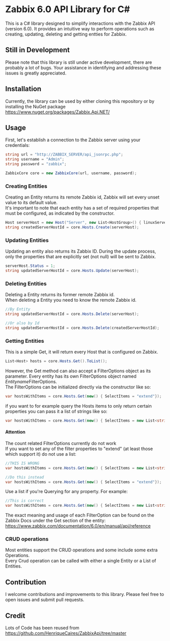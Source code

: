 # Zabbix 6.0 API Library for C#

This is a C# library designed to simplify interactions with the Zabbix API (version 6.0). It provides an intuitive way to perform operations such as creating, updating, deleting and getting entties for Zabbix.

## Still in Development
Please note that this library is still under active development, there are probably a lot of bugs. Your assistance in identifying and addressing these issues is greatly appreciated.

## Installation

Currently, the library can be used by either cloning this repository or by installing the NuGet package https://www.nuget.org/packages/Zabbix.Api.NET/
## Usage

First, let's establish a connection to the Zabbix server using your credentials:
```csharp
string url = "http://ZABBIX_SERVER/api_jsonrpc.php";
string username = "Admin";
string password = "zabbix";

ZabbixCore core = new ZabbixCore(url, username, password);
```

### Creating Entities
Creating an Entity returns its remote Zabbix id, Zabbix will set every unset value to its default value. <br/>
It's important to note that each entity has a set of required properties that must be configured, as indicated by the constructor.
```csharp
Host serverHost = new Host("Server", new List<HostGroup>() { linuxServers });
string createdServerHostId = core.Hosts.Create(serverHost);
```
### Updating Entities
Updating an entity also returns its Zabbix ID. During the update process, only the properties that are explicitly set (not null) will be sent to Zabbix.
```csharp
serverHost.Status = 1;
string updatedServerHostId = core.Hosts.Update(serverHost);
```
### Deleting Entities
Deleting a Entity returns its former remote Zabbix id. <br/>
When deleting a Entity you need to know the remote Zabbix id.
```csharp
//By Entity
string updatedServerHostId = core.Hosts.Delete(serverHost);

//Or also by Id
string updatedServerHostId = core.Hosts.Delete(createdServerHostId);
```
### Getting Entities
This is a simple Get, it will return every Host that is configured on Zabbix.<br/>
```csharp
List<Host> hosts = core.Hosts.Get().ToList();
```
However, the Get method can also accept a FilterOptions object as its parameter. Every entity has its own FilterOptions object named *Entityname*FilterOptions.<br/>
The FilterOptions can be initialized directly via the constructor like so:

```csharp
var hostsWithItems = core.Hosts.Get(new() { SelectItems = "extend"});
```
if you want to for example query the Hosts items to only return certain properties you can pass it a list of strings like so:
```csharp
var hostsWithItems = core.Hosts.Get(new() { SelectItems = new List<string>(){"hostid", "itemid"}});
```
#### Attention
The count related FilterOptions currently do not work<br/>
If you want to set any of the filter properties to "extend" (at least those which support it) do not use a list:
```csharp
//THIS IS WRONG
var hostsWithItems = core.Hosts.Get(new() { SelectItems = new List<string>(){"extend"}});

//Do this instead
var hostsWithItems = core.Hosts.Get(new() { SelectItems = "extend"});
```
Use a list if you're Querying for any property. For example:
```csharp
//This is correct
var hostsWithItems = core.Hosts.Get(new() { SelectItems = new List<string>(){"hostid"}});
```
The exact meaning and usage of each FilterOption can be found on the Zabbix Docs under the Get section of the entity:
https://www.zabbix.com/documentation/6.0/en/manual/api/reference

### CRUD operations
Most entities support the CRUD operations and some include some extra Operations. <br/>
Every Crud operation can be called with either a single Entity or a List of Entities. <br/>


## Contribution
I welcome contributions and improvements to this library. Please feel free to open issues and submit pull requests.

## Credit
Lots of Code has been reused from https://github.com/HenriqueCaires/ZabbixApi/tree/master
